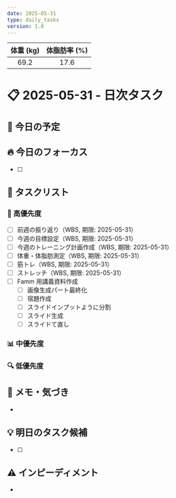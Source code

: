 ```yaml
---
date: 2025-05-31
type: daily_tasks
version: 1.0
---
```


| 体重 (kg) | 体脂肪率 (%) |
| :-------: | :----------: |
|   69.2    |     17.6     |

# 📋 2025-05-31 - 日次タスク

## 📅 今日の予定

## 🔥 今日のフォーカス

-   [ ]

## 📝 タスクリスト

### 🚀 高優先度

-   [ ] 前週の振り返り（WBS, 期限: 2025-05-31）
-   [ ] 今週の目標設定（WBS, 期限: 2025-05-31）
-   [ ] 今週のトレーニング計画作成（WBS, 期限: 2025-05-31）
-   [ ] 体重・体脂肪測定（WBS, 期限: 2025-05-31）
-   [ ] 筋トレ（WBS, 期限: 2025-05-31）
-   [ ] ストレッチ（WBS, 期限: 2025-05-31）
-   [ ] Famm 用講義資料作成
    -   [ ] 画像生成パート最終化
    -   [ ] 宿題作成
    -   [ ] スライドインプットように分割
    -   [ ] スライド生成
    -   [ ] スライドて直し

### 📊 中優先度

### 🔍 低優先度

## 📓 メモ・気づき

-

## 💡 明日のタスク候補

-   [ ]

## ⚠️ インピーディメント

-
